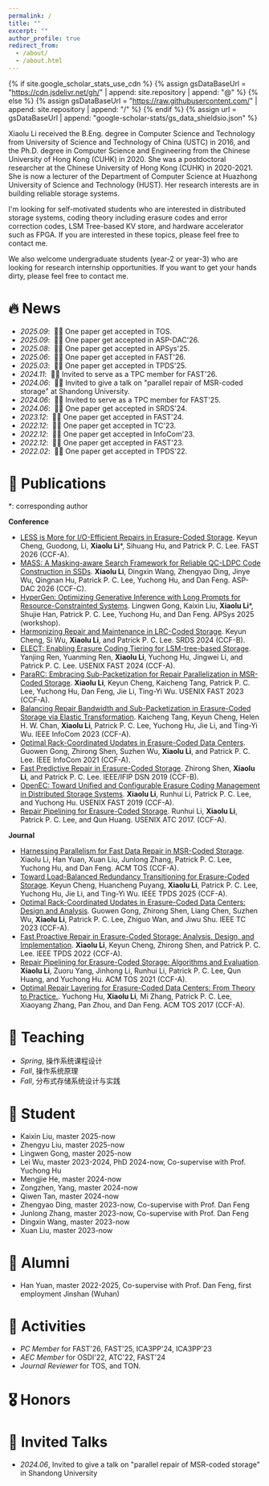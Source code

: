 ```yaml
---
permalink: /
title: ""
excerpt: ""
author_profile: true
redirect_from: 
  - /about/
  - /about.html
---
```


{% if site.google_scholar_stats_use_cdn %}
{% assign gsDataBaseUrl = "https://cdn.jsdelivr.net/gh/" | append: site.repository | append: "@" %}
{% else %}
{% assign gsDataBaseUrl = "https://raw.githubusercontent.com/" | append: site.repository | append: "/" %}
{% endif %}
{% assign url = gsDataBaseUrl | append: "google-scholar-stats/gs_data_shieldsio.json" %}

<span class='anchor' id='about-me'></span>

Xiaolu Li received the B.Eng. degree in Computer Science and Technology from University of Science and Technology of China (USTC) in 2016, and the Ph.D. degree in Computer Science and Engineering from the Chinese University of Hong Kong (CUHK) in 2020. She was a postdoctoral researcher at the Chinese University of Hong Kong (CUHK) in 2020-2021. She is now a lecturer of the Department of Computer Science at Huazhong University of Science and Technology (HUST). Her research interests are in building reliable storage systems.

I'm looking for self-motivated students who are interested in distributed storage systems, coding theory including erasure codes and error correction codes, LSM Tree-based KV store, and hardware accelerator such as FPGA. If you are interested in these topics, please feel free to contact me.

We also welcome undergraduate students (year-2 or year-3) who are looking for research internship opportunities. If you want to get your hands dirty, please feel free to contact me. 

# 🔥 News
- *2025.09*: &nbsp;🎉🎉 One paper get accepted in TOS. 
- *2025.09*: &nbsp;🎉🎉 One paper get accepted in ASP-DAC'26. 
- *2025.08*: &nbsp;🎉🎉 One paper get accepted in APSys'25. 
- *2025.06*: &nbsp;🎉🎉 One paper get accepted in FAST'26.
- *2025.03*: &nbsp;🎉🎉 One paper get accepted in TPDS'25.
- *2024.11*: &nbsp;🎉🎉 Invited to serve as a TPC member for FAST'26.
- *2024.06*: &nbsp;🎉🎉 Invited to give a talk on "parallel repair of MSR-coded storage" at Shandong University.
- *2024.06*: &nbsp;🎉🎉 Invited to serve as a TPC member for FAST'25.
- *2024.06*: &nbsp;🎉🎉 One paper get accepted in SRDS'24.
- *2023.12*: &nbsp;🎉🎉 One paper get accepted in FAST'24.
- *2022.12*: &nbsp;🎉🎉 One paper get accepted in TC'23. 
- *2022.12*: &nbsp;🎉🎉 One paper get accepted in InfoCom'23. 
- *2022.12*: &nbsp;🎉🎉 One paper get accepted in FAST'23. 
- *2022.02*: &nbsp;🎉🎉 One paper get accepted in TPDS'22. 

# 📝 Publications 

<!--div class='paper-box'><div class='paper-box-image'><div><div class="badge">CVPR 2016</div><img src='images/500x300.png' alt="sym" width="100%"></div></div>
<div class='paper-box-text' markdown="1">

[Deep Residual Learning for Image Recognition](https://openaccess.thecvf.com/content_cvpr_2016/papers/He_Deep_Residual_Learning_CVPR_2016_paper.pdf)

**Kaiming He**, Xiangyu Zhang, Shaoqing Ren, Jian Sun

[**Project**](https://scholar.google.com/citations?view_op=view_citation&hl=zh-CN&user=DhtAFkwAAAAJ&citation_for_view=DhtAFkwAAAAJ:ALROH1vI_8AC) <strong><span class='show_paper_citations' data='DhtAFkwAAAAJ:ALROH1vI_8AC'></span></strong>
- Lorem ipsum dolor sit amet, consectetur adipiscing elit. Vivamus ornare aliquet ipsum, ac tempus justo dapibus sit amet. 
</div>
</div-->

*: corresponding author

**Conference**
- [LESS is More for I/O-Efficient Repairs in Erasure-Coded Storage](). Keyun Cheng, Guodong, Li, **Xiaolu Li***, Sihuang Hu, and Patrick P. C. Lee. FAST 2026 (CCF-A).
- [MASS: A Masking-aware Search Framework for Reliable QC-LDPC Code Construction in SSDs](). **Xiaolu Li**, Dingxin Wang, Zhengyao Ding, Jinye Wu, Qingnan Hu, Patrick P. C. Lee, Yuchong Hu, and Dan Feng. ASP-DAC 2026 (CCF-C).
- [HyperGen: Optimizing Generative Inference with Long Prompts for Resource-Constrainted Systems](). Lingwen Gong, Kaixin Liu, **Xiaolu Li***, Shujie Han, Patrick P. C. Lee, Yuchong Hu, and Dan Feng. APSys 2025 (workshop).
- [Harmonizing Repair and Maintenance in LRC-Coded Storage](). Keyun Cheng, Si Wu, **Xiaolu Li**, and Patrick P. C. Lee. SRDS 2024 (CCF-B).
- [ELECT: Enabling Erasure Coding Tiering for LSM-tree-based Storage](https://www.usenix.org/conference/fast24/presentation/ren). Yanjing Ren, Yuanming Ren, **Xiaolu Li**, Yuchong Hu, Jingwei Li, and Patrick P. C. Lee. USENIX FAST 2024 (CCF-A).
- [ParaRC: Embracing Sub-Packetization for Repair Parallelization in MSR-Coded Storage](https://www.usenix.org/conference/fast23/presentation/li-xiaolu). **Xiaolu Li**, Keyun Cheng, Kaicheng Tang, Patrick P. C. Lee, Yuchong Hu, Dan Feng, Jie Li, Ting-Yi Wu. USENIX FAST 2023 (CCF-A).
- [Balancing Repair Bandwidth and Sub-Packetization in Erasure-Coded Storage via Elastic Transformation](files/infocom23et.pdf). Kaicheng Tang, Keyun Cheng, Helen H. W. Chan, **Xiaolu Li**, Patrick P. C. Lee, Yuchong Hu, Jie Li, and Ting-Yi Wu. IEEE InfoCom 2023 (CCF-A).
- [Optimal Rack-Coordinated Updates in Erasure-Coded Data Centers](files/infocom21rackcu.pdf). Guowen Gong, Zhirong Shen, Suzhen Wu, **Xiaolu Li**, and Patrick P. C. Lee. IEEE InfoCom 2021 (CCF-A).
- [Fast Predictive Repair in Erasure-Coded Storage](files/dsn19fastpr.pdf). Zhirong Shen, **Xiaolu Li**, and Patrick P. C. Lee. IEEE/IFIP DSN 2019 (CCF-B).
- [OpenEC: Toward Unified and Configurable Erasure Coding Management in Distributed Storage Systems](https://www.usenix.org/conference/fast19/presentation/li). **Xiaolu Li**, Runhui Li, Patrick P. C. Lee, and Yuchong Hu. USENIX FAST 2019 (CCF-A).
- [Repair Pipelining for Erasure-Coded Storage](https://www.usenix.org/conference/atc17/technical-sessions/presentation/li-runhui). Runhui Li, **Xiaolu Li**, Patrick P. C. Lee, and Qun Huang. USENIX ATC 2017. (CCF-A).

**Journal**

- [Harnessing Parallelism for Fast Data Repair in MSR-Coded Storage](). Xiaolu Li, Han Yuan, Xuan Liu, Junlong Zhang, Patrick P. C. Lee, Yuchong Hu, and Dan Feng. ACM TOS (CCF-A).
- [Toward Load-Balanced Redundancy Transitioning for Erasure-Coded Storage](https://ieeexplore.ieee.org/document/10909584). Keyun Cheng, Huancheng Puyang, **Xiaolu Li**, Patrick P. C. Lee, Yuchong Hu, Jie Li, and Ting-Yi Wu. IEEE TPDS 2025 (CCF-A).
- [Optimal Rack-Coordinated Updates in Erasure-Coded Data Centers: Design and Analysis](files/tc23rackcu.pdf). Guowen Gong, Zhirong Shen, Liang Chen, Suzhen Wu, **Xiaolu Li**, Patrick P. C. Lee, Zhiguo Wan, and Jiwu Shu. IEEE TC 2023 (CCF-A).
- [Fast Proactive Repair in Erasure-Coded Storage: Analysis, Design, and Implementation](files/tpds22fastpr.pdf). **Xiaolu Li**, Keyun Cheng, Zhirong Shen, and Patrick P. C. Lee. IEEE TPDS 2022 (CCF-A).
- [Repair Pipelining for Erasure-Coded Storage: Algorithms and Evaluation](files/tos21rp.pdf). **Xiaolu Li**, Zuoru Yang, Jinhong Li, Runhui Li, Patrick P. C. Lee, Qun Huang, and Yuchong Hu. ACM TOS 2021 (CCF-A).
- [Optimal Repair Layering for Erasure-Coded Data Centers: From Theory to Practice.](files/tos17doubler.pdf). Yuchong Hu, **Xiaolu Li**, Mi Zhang, Patrick P. C. Lee, Xiaoyang Zhang, Pan Zhou, and Dan Feng. ACM TOS 2017 (CCF-A).

# 📖 Teaching
- *Spring*, 操作系统课程设计
- *Fall*, 操作系统原理
- *Fall*, 分布式存储系统设计与实践

# 🧑 Student
- Kaixin Liu, master 2025-now
- Zhengyu Liu, master 2025-now
- Lingwen Gong, master 2025-now
- Lei Wu, master 2023-2024, PhD 2024-now, Co-supervise with Prof. Yuchong Hu
- Mengjie He, master 2024-now
- Zongzhen, Yang, master 2024-now
- Qiwen Tan, master 2024-now
- Zhengyao Ding, master 2023-now, Co-supervise with Prof. Dan Feng
- Junlong Zhang, master 2023-now, Co-supervise with Prof. Dan Feng
- Dingxin Wang, master 2023-now
- Xuan Liu, master 2023-now

# 🧑 Alumni
- Han Yuan, master 2022-2025, Co-supervise with Prof. Dan Feng, first employment Jinshan (Wuhan)

# 🎉 Activities
- *PC Member* for FAST'26, FAST'25, ICA3PP'24, ICA3PP'23
- *AEC Member* for OSDI'22, ATC'22, FAST'24
- *Journal Reviewer* for TOS, and TON.

# 🎖 Honors
<!-- - *2023.03* PC for ICA3PP'23
- *2022.05* AEC for OSDI'22 and ATC'22 -->

# 💬 Invited Talks
<!-- - *2021.06*, Lorem ipsum dolor sit amet, consectetur adipiscing elit. Vivamus ornare aliquet ipsum, ac tempus justo dapibus sit amet.--> 
- *2024.06*, Invited to give a talk on "parallel repair of MSR-coded storage" in Shandong University
